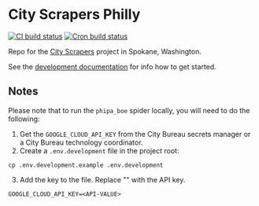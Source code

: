 # City Scrapers Philly

[![CI build status](https://github.com/City-Bureau/city-scrapers-philly/workflows/CI/badge.svg)](https://github.com/City-Bureau/city-scrapers-template/actions?query=workflow%3ACI)
[![Cron build status](https://github.com/City-Bureau/city-scrapers-philly/workflows/Cron/badge.svg)](https://github.com/City-Bureau/city-scrapers-template/actions?query=workflow%3ACron)

Repo for the [City Scrapers](https://cityscrapers.org) project in Spokane, Washington.

See the [development documentation](https://cityscrapers.org/docs/development/) for info how to get started.

## Notes

Please note that to run the `phipa_boe` spider locally, you will need to do the following:

1) Get the `GOOGLE_CLOUD_API_KEY` from the City Bureau secrets manager or a City Bureau technology coordinator.
2) Create a `.env.development` file in the project root:
```
cp .env.development.example .env.development
```
3) Add the key to the file. Replace "<API-VALUE>" with the API key.
```
GOOGLE_CLOUD_API_KEY=<API-VALUE>
```
